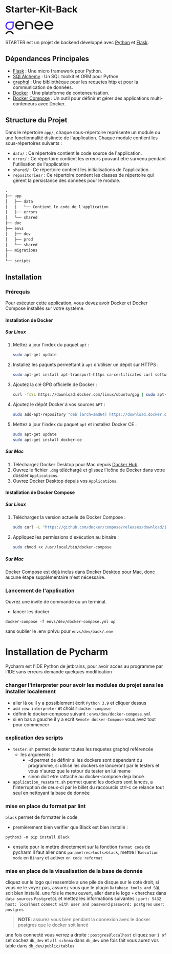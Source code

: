 # Starter-Kit-Back

<img src="./doc/assets/genee.png" alt="Image 1" width="150px">

STARTER est un projet de backend développé avec [Python](https://www.python.org/)
et [Flask](https://flask.palletsprojects.com/en/2.3.x/).

## Dépendances Principales

- [Flask](https://flask.palletsprojects.com/en/2.3.x/) : Une micro framework pour Python.
- [SQLAlchemy](https://www.sqlalchemy.org/) : Un SQL toolkit et ORM pour Python.
- [graphql](https://graphql.org) : Une bibliothèque pour les requetes http et
  pour la communication de données.
- [Docker](https://www.docker.com/) : Une plateforme de conteneurisation.
- [Docker Compose](https://docs.docker.com/compose/) : Un outil pour définir et gérer des applications multi-conteneurs
  avec Docker.

## Structure du Projet

Dans le répertoire `app/`, chaque sous-répertoire représente un module ou une fonctionnalité distincte de l'application.
Chaque module contient les sous-répertoires suivants :

- `data/` : Ce répertoire contient le code source de l'application.
- `error/` : Ce répertoire contient les erreurs pouvant etre survenu pendant l'utilisation de l'application
- `shared/` : Ce répertoire contient les initialisations de l'application.
- `repositories/` : Ce répertoire contient les classes de répertoire qui gèrent la persistance des données pour le
  module.

```markdown
.
├── app
│   ├── data
│   │   └── Contient le code de l'application
│   ├── errors
│   └── shared
├── doc
├── envs
│   ├── dev
│   ├── prod
│   └── shared
├── migrations
│
└── scripts

```

## Installation

### Prérequis

Pour exécuter cette application, vous devez avoir Docker et Docker Compose installés sur votre système.

#### Installation de Docker

##### Sur Linux

1. Mettez à jour l'index du paquet `apt` :
   ```sh
   sudo apt-get update
   ```
2. Installez les paquets permettant à `apt` d'utiliser un dépôt sur HTTPS :
   ```sh
   sudo apt-get install apt-transport-https ca-certificates curl software-properties-common
   ```
3. Ajoutez la clé GPG officielle de Docker :
   ```sh
   curl -fsSL https://download.docker.com/linux/ubuntu/gpg | sudo apt-key add -
   ```
4. Ajoutez le dépôt Docker à vos sources `APT` :
   ```sh
   sudo add-apt-repository "deb [arch=amd64] https://download.docker.com/linux/ubuntu $(lsb_release -cs) stable"
   ```
5. Mettez à jour l'index du paquet `apt` et installez Docker CE :
   ```sh
   sudo apt-get update
   sudo apt-get install docker-ce
   ```

##### Sur Mac

1. Téléchargez Docker Desktop pour Mac
   depuis [Docker Hub](https://hub.docker.com/editions/community/docker-ce-desktop-mac/).
2. Ouvrez le fichier `.dmg` téléchargé et glissez l'icône de Docker dans votre dossier `Applications`.
3. Ouvrez Docker Desktop depuis vos `Applications`.

#### Installation de Docker Compose

##### Sur Linux

1. Téléchargez la version actuelle de Docker Compose :
   ```sh
   sudo curl -L "https://github.com/docker/compose/releases/download/1.29.2/docker-compose-$(uname -s)-$(uname -m)" -o /usr/local/bin/docker-compose
   ```
2. Appliquez les permissions d'exécution au binaire :
   ```sh
   sudo chmod +x /usr/local/bin/docker-compose
   ```

##### Sur Mac

Docker Compose est déjà inclus dans Docker Desktop pour Mac, donc aucune étape supplémentaire n'est nécessaire.

### Lancement de l'application

Ouvrez une invite de commande ou un terminal.

- lancer les docker 
```shell
docker-compose -f envs/dev/docker-compose.yml up 
``` 

sans oublier le .env prévu pour ``envs/dev/back/.env``

# Installation de Pycharm
Pycharm est l'IDE Python de jetbrains, pour avoir acces au programme par l'IDE sans erreurs demande quelques modification

### changer l'interpreter pour avoir les modules du projet sans les installer localement
- aller là ou il y a possiblement écrit ``Python 3.9`` et cliquer dessus
- ``add new interpreter`` et choisir ``docker-compose``
- définir le docker-compose suivant : ``envs/dev/docker-compose.yml``
- si en bas a gauche il y a ecrit ``Remote docker-Compose`` vous avez tout pour commencer

### explication des scripts
- ``tester.sh`` permet de tester toutes les requetes graphql reférencée
  - les arguments : 
    - -d permet de définir si les dockers sont dépendant du programme,
    si utilisé les dockers se lanceront par le testers et vous n'aurez que le retour du tester en lui meme
    - sinon doit etre rattaché au docker-compose deja lancé
- ``application_resatart.sh`` permet quand les dockers sont lancés, a l'interruption de ceux-ci par le billet du raccourcis ctrl-c ce relance tout seul en nettoyant la base de donnée

### mise en place du format par lint

``black`` permet de formatter le code 
- premièrement bien verifier que Black est bien installé : 

```shell
python3 -m pip install Black
```

- ensuite pour le mettre directement sur la fonction ``format code`` de pycharm il faut aller dans ``parametres>tools>black``, mettre l'``Execution mode`` en ``Binary`` et activer ``on code reformat``

### mise en place de la visualisation de la base de donnée

cliquez sur le logo qui ressemble a une pile de disque sur le coté droit, si vous ne le voyez pas,
assurez vous que le plugin ``Database tools and SQL`` soit bien installé.
une fois le menu ouvert, aller dans le logo ``+`` cherchez dans ``data sources`` ``PostgreSQL`` et mettez les informations suivantes : 
``port: 5432`` ``host: localhost``
``connect with user and password`` ``password: postgres``  ``user: postgres``

> **NOTE**: assurez vous bien pendant la connexion avec le docker postgres que le docker soit lancé

une fois connecté vous verrez a droite : ``postgres@localhost`` cliquez sur ``1 of 4``et cochez ``db_dev`` et ``all schema`` dans ``db_dev``
une fois fait vous aurez vos table dans ``db_dev/public/tables``